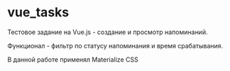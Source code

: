 # vue_tasks
<p>Тестовое задание на Vue.js - создание и просмотр напоминаний.</p>
<p>Функционал - фильтр по статусу напоминания и время срабатывания.</p>
<p>В данной работе применял Materialize CSS</p>
